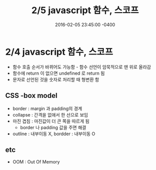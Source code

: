 ﻿---
title: "2/5 javascript 함수, 스코프"
date: 2016-02-05 23:45:00 -0400
---
# 2/4 javascript 함수, 스코프
 - 함수 호출 순서가 바뀌어도 가능함 - 함수 선언이 암묵적으로 맨 위로 올라감
 - 함수에 return 이 없으면 undefined 로 return 됨
 - 문자로 선언된 것을 숫자로 처리할 때 형변환 함
## CSS -box model
 - border : margin 과 padding의 경계
 - collapse : 간격을 없애서 한 선으로 보임
 - 마진 겹침 : 마진값이 더 큰 쪽을 따르게 됨
	 - border 나 padding 값을 주면 해결
- outline : 내부이동 X, bordder : 내부이동 O 
## etc
 - OOM : Out Of Memory

